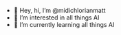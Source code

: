 - 👋 Hey, hi, I’m @midichlorianmatt
- 👀 I’m interested in all things AI
- 🌱 I’m currently learning all things AI

<!---
midichlorianmatt/midichlorianmatt is a ✨ special ✨ repository because its `README.md` (this file) appears on your GitHub profile.
You can click the Preview link to take a look at your changes.
--->
